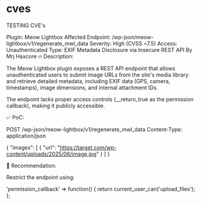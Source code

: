 # cves
TESTING CVE's

Plugin: Meow Lightbox
Affected Endpoint: /wp-json/meow-lightbox/v1/regenerate_mwl_data
Severity: High (CVSS ~7.5)
Access: Unauthenticated
Type: EXIF Metadata Disclosure via Insecure REST API
By Mrj Haxcore
🔥 Description:

The Meow Lightbox plugin exposes a REST API endpoint that allows unauthenticated users to submit image URLs from the site's media library and retrieve detailed metadata, including EXIF data (GPS, camera, timestamps), image dimensions, and internal attachment IDs.

The endpoint lacks proper access controls (__return_true as the permission callback), making it publicly accessible.

✅ PoC:

POST /wp-json/meow-lightbox/v1/regenerate_mwl_data
Content-Type: application/json

{
  "images": [
    { "url": "https://target.com/wp-content/uploads/2025/06/image.jpg" }
  ]
}

🔐 Recommendation:

Restrict the endpoint using:

'permission_callback' => function() {
  return current_user_can('upload_files');
};
